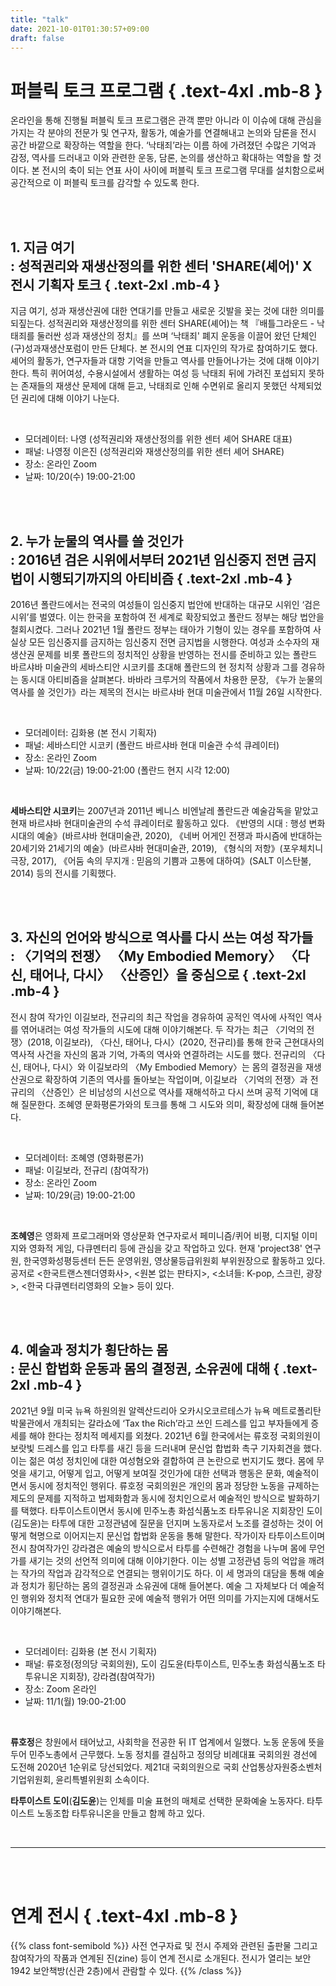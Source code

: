 ```yaml
---
title: "talk"
date: 2021-10-01T01:30:57+09:00
draft: false
---
```


# 퍼블릭 토크 프로그램 { .text-4xl .mb-8 }

온라인을 통해 진행될 퍼블릭 토크 프로그램은 관객 뿐만 아니라 이 이슈에 대해 관심을 가지는 각 분야의 전문가 및 연구자, 활동가, 예술가를 연결해내고 논의와 담론을 전시 공간 바깥으로 확장하는 역할을 한다. ‘낙태죄’라는 이름 하에 가려졌던 수많은 기억과 감정, 역사를 드러내고 이와 관련한 운동, 담론, 논의를 생산하고 확대하는 역할을 할 것이다. 본 전시의 축이 되는 연표 사이 사이에 퍼블릭 토크 프로그램 무대를 설치함으로써 공간적으로 이 퍼블릭 토크를 감각할 수 있도록 한다.

<br/>
<br/>

## 1. 지금 여기<br/>: 성적권리와 재생산정의를 위한 센터 'SHARE(셰어)' X 전시 기획자 토크 { .text-2xl .mb-4 }

지금 여기, 성과 재생산권에 대한 연대기를 만들고 새로운 깃발을 꽂는 것에 대한 의미를 되짚는다. 성적권리와 재생산정의를 위한 센터 SHARE(셰어)는 책 『배틀그라운드 - 낙태죄를 둘러싼 성과 재생산의 정치』를 쓰며 ‘낙태죄' 폐지 운동을 이끌어 왔던 단체인 (구)성과재생산포럼이 만든 단체다. 본 전시의 연표 디자인의 작가로 참여하기도 했다. 셰어의 활동가, 연구자들과 대항 기억을 만들고 역사를 만들어나가는 것에 대해 이야기한다. 특히 퀴어여성, 수용시설에서 생활하는 여성 등 낙태죄 뒤에 가려진 포섭되지 못하는 존재들의 재생산 문제에 대해 듣고, 낙태죄로 인해 수면위로 올리지 못했던 삭제되었던 권리에 대해 이야기 나눈다.

<br/>

 - 모더레이터: 나영 (성적권리와 재생산정의를 위한 센터 셰어 SHARE 대표)
 - 패널: 나영정 이은진 (성적권리와 재생산정의를 위한 센터 셰어 SHARE)
 - 장소: 온라인 Zoom
 - 날짜:  10/20(수) 19:00-21:00

<br/>
<br/>

## 2. 누가 눈물의 역사를 쓸 것인가<br/>: 2016년 검은 시위에서부터 2021년 임신중지 전면 금지법이 시행되기까지의 아티비즘 { .text-2xl .mb-4 }

2016년 폴란드에서는 전국의 여성들이 임신중지 법안에 반대하는 대규모 시위인 ‘검은 시위’를 벌였다. 이는 한국을 포함하여 전 세계로 확장되었고 폴란드 정부는 해당 법안을 철회시켰다. 그러나 2021년 1월 폴란드 정부는 태아가 기형이 있는 경우를 포함하여 사실상 모든 임신중지를 금지하는 임신중지 전면 금지법을 시행한다. 여성과 소수자의 재생산권 문제를 비롯 폴란드의 정치적인 상황을 반영하는 전시를 준비하고 있는 폴란드 바르샤바 미술관의 세바스티안 시코키를 초대해 폴란드의 현 정치적 상황과 그를 경유하는 동시대 아티비즘을 살펴본다. 바바라 크루거의 작품에서 차용한 문장, 《누가 눈물의 역사를 쓸 것인가》라는 제목의 전시는 바르샤바 현대 미술관에서 11월 26일 시작한다.

<br/>

 - 모더레이터: 김화용 (본 전시 기획자)
 - 패널:  세바스티안 시코키 (폴란드 바르샤바 현대 미술관 수석 큐레이터)
 - 장소: 온라인 Zoom
 - 날짜: 10/22(금) 19:00-21:00 (폴란드 현지 시각 12:00)

<br/>

**세바스티안 시코키**는 2007년과 2011년 베니스 비엔날레 폴란드관 예술감독을 맡았고 현재 바르샤바 현대미술관의 수석 큐레이터로 활동하고 있다. 《반영의 시대 : 행성 변화 시대의 예술》(바르샤바 현대미술관, 2020), 《네버 어게인 전쟁과 파시즘에 반대하는 20세기와 21세기의 예술》(바르샤바 현대미술관, 2019), 《형식의 저항》(포우체치니 극장, 2017), 《어둠 속의 무지개 : 믿음의 기쁨과 고통에 대하여》(SALT 이스탄불, 2014) 등의 전시를 기획했다.

<br/>
<br/>

## 3. 자신의 언어와 방식으로 역사를 다시 쓰는 여성 작가들<br/>:  〈기억의 전쟁〉 〈My Embodied Memory〉  〈다신, 태어나, 다시〉  〈산증인〉을 중심으로 { .text-2xl .mb-4 }

전시 참여 작가인 이길보라, 전규리의 최근 작업을 경유하여 공적인 역사에 사적인 역사를 엮어내려는 여성 작가들의 시도에 대해 이야기해본다. 두 작가는 최근 〈기억의 전쟁〉(2018, 이길보라), 〈다신, 태어나, 다시〉(2020, 전규리)를 통해 한국 근현대사의 역사적 사건을 자신의 몸과 기억, 가족의 역사와 연결하려는 시도를 했다. 전규리의 〈다신, 태어나, 다시〉와 이길보라의 〈My Embodied Memory〉는 몸의 결정권을 재생산권으로 확장하여 기존의 역사를 돌아보는 작업이며, 이길보라 〈기억의 전쟁〉과 전규리의 〈산증인〉은 비남성의 시선으로 역사를 재해석하고 다시 쓰며 공적 기억에 대해 질문한다. 조혜영 문화평론가와의 토크를 통해 그 시도와 의미, 확장성에 대해 들어본다.

<br/>

 - 모더레이터: 조혜영 (영화평론가)
 - 패널: 이길보라, 전규리 (참여작가)
 - 장소: 온라인 Zoom
 - 날짜: 10/29(금) 19:00-21:00

<br/>

**조혜영**은 영화제 프로그래머와 영상문화 연구자로서 페미니즘/퀴어 비평, 디지털 이미지와 영화적 게임, 다큐멘터리 등에 관심을 갖고 작업하고 있다. 현재 'project38' 연구원, 한국영화성평등센터 든든 운영위원, 영상물등급위원회 부위원장으로 활동하고 있다. 공저로 \<한국트랜스젠더영화사\>, \<원본 없는 판타지\>, \<소녀들: K-pop, 스크린, 광장\>, \<한국 다큐멘터리영화의 오늘\>  등이 있다.


<br/>
<br/>

## 4. 예술과 정치가 횡단하는 몸<br/>: 문신 합법화 운동과 몸의 결정권, 소유권에 대해 { .text-2xl .mb-4 }

2021년 9월 미국 뉴욕 하원의원 알렉산드리아 오카시오코르테스가 뉴욕 메트로폴리탄 박물관에서 개최되는 갈라쇼에 ‘Tax the Rich’라고 쓰인 드레스를 입고 부자들에게 증세를 해야 한다는 정치적 메세지를 외쳤다. 2021년 6월 한국에서는 류호정 국회의원이 보랏빛 드레스를 입고 타투를 새긴 등을 드러내며 문신업 합법화 촉구 기자회견을 했다. 이는 젊은 여성 정치인에 대한 여성혐오와 결합하여 큰 논란으로 번지기도 했다. 몸에 무엇을 새기고, 어떻게 입고, 어떻게 보여질 것인가에 대한 선택과 행동은 문화, 예술적이면서 동시에 정치적인 행위다.
류호정 국회의원은 개인의 몸과 정당한 노동을 규제하는 제도의 문제를 지적하고 법제화함과 동시에 정치인으로서 예술적인 방식으로 발화하기를 택했다. 타투이스트이면서 동시에 민주노총 화섬식품노조 타투유니온 지회장인 도이(김도윤)는 타투에 대한 고정관념에 질문을 던지며 노동자로서 노조를 결성하는 것이 어떻게 혁명으로 이어지는지 문신업 합법화 운동을 통해 말한다. 작가이자 타투이스트이며 전시 참여작가인 강라겸은 예술의 방식으로서 타투를 수련해간 경험을 나누며 몸에 무언가를 새기는 것의 선언적 의미에 대해 이야기한다. 이는 성별 고정관념 등의 억압을 깨려는 작가의 작업과 감각적으로 연결되는 행위이기도 하다. 이 세 명과의 대담을 통해 예술과 정치가 횡단하는 몸의 결정권과 소유권에 대해 들어본다. 예술 그 자체보다 더 예술적인 행위와 정치적 연대가 필요한 곳에 예술적 행위가 어떤 의미를 가지는지에 대해서도 이야기해본다.

<br/>

 - 모더레이터: 김화용 (본 전시 기획자)
 - 패널: 류호정(정의당 국회의원), 도이 김도윤(타투이스트, 민주노총 화섬식품노조 타투유니온 지회장), 강라겸(참여작가)
 - 장소: Zoom 온라인
 - 날짜: 11/1(월) 19:00-21:00

<br/>

**류호정**은 창원에서 태어났고, 사회학을 전공한 뒤 IT 업계에서 일했다. 노동 운동에 뜻을 두어 민주노총에서 근무했다. 노동 정치를 결심하고 정의당 비례대표 국회의원 경선에 도전해 2020년 1순위로 당선되었다. 제21대 국회의원으로 국회 산업통상자원중소벤처기업위원회, 윤리특별위원회 소속이다.

**타투이스트 도이**(**김도윤**)는 인체를 미술 표현의 매체로 선택한 문화예술 노동자다. 타투이스트 노동조합 타투유니온을 만들고 함께 하고 있다.

<br/>

----

<br/>
<br/>

# 연계 전시 { .text-4xl .mb-8 }

{{% class font-semibold %}}
사전 연구자료 및 전시 주제와 관련된 출판물 그리고 참여작가의 작품과 연계된 진(zine) 등이 연계 전시로 소개된다. 전시가 열리는 보안1942 보안책방(신관 2층)에서 관람할 수 있다.
{{% /class %}}

<br/>
<br/>
